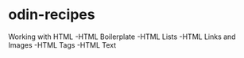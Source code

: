 # odin-recipes
Working with HTML
-HTML Boilerplate
-HTML Lists
-HTML Links and Images
-HTML Tags
-HTML Text